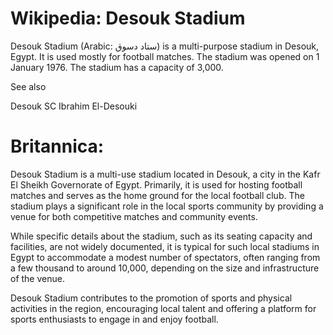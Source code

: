 
# Wikipedia: Desouk Stadium
Desouk Stadium (Arabic: ستاد دسوق) is a multi-purpose stadium in Desouk, Egypt. It is used mostly for football matches. The stadium was opened on 1 January 1976. The stadium has a capacity of 3,000.

See also

Desouk SC
Ibrahim El-Desouki
# Britannica:
Desouk Stadium is a multi-use stadium located in Desouk, a city in the Kafr El
Sheikh Governorate of Egypt. Primarily, it is used for hosting football
matches and serves as the home ground for the local football club. The stadium
plays a significant role in the local sports community by providing a venue
for both competitive matches and community events.

While specific details about the stadium, such as its seating capacity and
facilities, are not widely documented, it is typical for such local stadiums
in Egypt to accommodate a modest number of spectators, often ranging from a
few thousand to around 10,000, depending on the size and infrastructure of the
venue.

Desouk Stadium contributes to the promotion of sports and physical activities
in the region, encouraging local talent and offering a platform for sports
enthusiasts to engage in and enjoy football.


